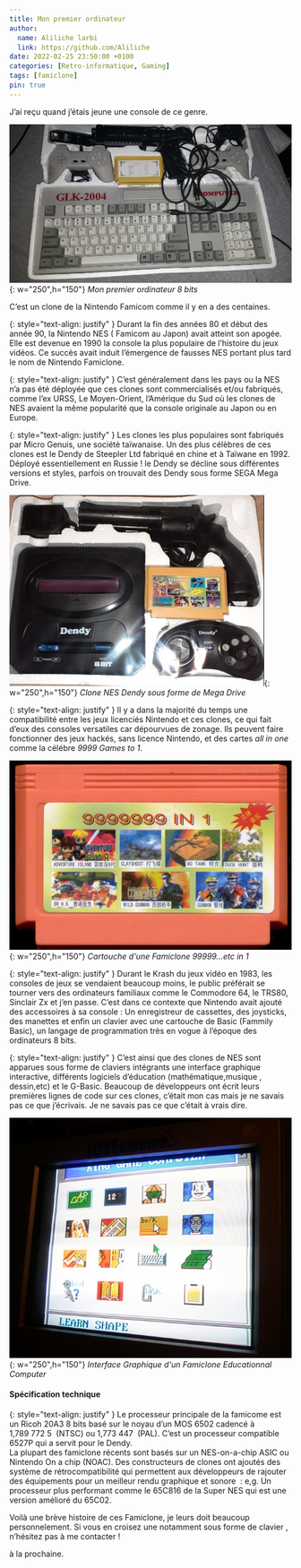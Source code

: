 ```yaml
---
title: Mon premier ordinateur
author:
  name: Aliliche larbi
  link: https://github.com/Aliliche
date: 2022-02-25 23:50:00 +0100
categories: [Retro-informatique, Gaming]
tags: [famiclone]
pin: true
---
```





J’ai reçu quand j’étais jeune une console de ce genre.

![Nintendo Famiclone](/assets/img/famiclone/first_computer.jpeg){: w="250",h="150"}
*Mon premier ordinateur 8 bits*

C’est un clone de la  Nintendo  Famicom comme il y en a des centaines.

{: style="text-align: justify" }
Durant la fin des années 80 et début des année 90, la Nintendo NES ( Famicom au Japon) avait atteint son apogée. Elle est devenue en 1990 
la console la plus populaire de l’histoire du jeux vidéos. Ce succès avait induit l’émergence  de fausses NES portant plus tard le nom de Nintendo Famiclone. 

{: style="text-align: justify" }
C’est généralement dans les pays ou la NES n’a pas été déployée que ces clones sont commercialisés et/ou fabriqués, comme l’ex URSS, 
Le Moyen-Orient, l’Amérique du Sud où les clones de NES avaient la même popularité que la console originale au Japon ou en Europe. 

{: style="text-align: justify" }
Les clones les plus populaires sont fabriqués par Micro Genuis, une société taïwanaise. Un des plus  célèbres de ces clones est 
le  Dendy de Steepler Ltd fabriqué en chine et à Taïwane en 1992. Déployé essentiellement en  Russie ! le Dendy  se décline sous différentes versions et styles, parfois on trouvait des Dendy sous forme  SEGA  Mega Drive.

![Nintendo Famiclone](/assets/img/famiclone/dendy_megadrive.png){: w="250",h="150"}
*Clone NES Dendy sous forme de Mega Drive*

{: style="text-align: justify" }
Il y a  dans la majorité du temps une compatibilité entre les jeux licenciés Nintendo et ces clones, ce qui fait d’eux des consoles 
versatiles car dépourvues de zonage. Ils peuvent faire fonctionner des jeux hackés, sans licence Nintendo, et des cartes _all in one_ comme
la célébre _9999 Games to 1_.

![Nintendo Famiclone](/assets/img/famiclone/R9999.png){: w="250",h="150"}
*Cartouche d'une Famiclone 99999...etc in 1*

{: style="text-align: justify" }
Durant  le Krash du jeux vidéo en 1983, les consoles de jeux se vendaient beaucoup moins, le public  préférait  se  tourner vers des ordinateurs 
familiaux comme le Commodore 64, le TRS80, Sinclair Zx et j’en passe. C’est dans ce contexte que Nintendo  avait ajouté des accessoires à sa console :
Un enregistreur  de cassettes, des joysticks, des manettes  et  enfin un clavier avec une  cartouche de Basic (Fammily Basic),
un langage de programmation très en vogue à l’époque des ordinateurs 8 bits. 

{: style="text-align: justify" }
C’est ainsi que des clones de NES sont apparues sous forme de claviers intégrants une interface graphique interactive, différents 
logiciels d’éducation (mathématique,musique , dessin,etc) et le G-Basic.  Beaucoup de développeurs ont  écrit  leurs premières lignes 
de code sur ces clones, c’était mon cas mais je ne savais pas ce que j’écrivais. Je ne savais pas ce que c’était à vrais dire.

![Interface Graphique](/assets/img/famiclone/GIU.png){: w="250",h="150"}
*Interface Graphique d'un Famiclone  Educationnal Computer*

#### Spécification technique 

{: style="text-align: justify" }
Le processeur principale de la famicome  est un Ricoh 20A3  8 bits basé sur le noyau d’un MOS 6502 cadencé à 1,789 772 5  (NTSC) ou 1,773 447  (PAL).
C’est un processeur compatible 6527P qui a servit pour le Dendy.   
La plupart des famiclone  récents sont basés sur un NES-on-a-chip ASIC ou Nintendo On a chip (NOAC). Des constructeurs de clones ont ajoutés des système de rétrocompatibilité qui permettent aux développeurs de rajouter  des équipements pour un meilleur rendu graphique et sonore  : e,g. Un  processeur plus performant comme le 65C816 de la Super NES qui est une version amélioré du  65C02.  


Voilà  une brève  histoire de ces Famiclone, je leurs doit beaucoup personnelement. Si vous en croisez une notamment  sous forme de clavier , n’hésitez pas à me contacter !  

à la prochaine. 

